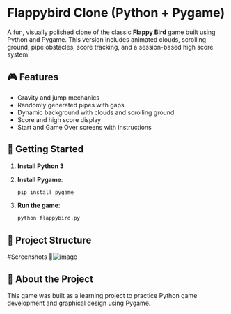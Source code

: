 # Flappybird Clone (Python + Pygame)

A fun, visually polished clone of the classic **Flappy Bird** game built using Python and Pygame. This version includes animated clouds, scrolling ground, pipe obstacles, score tracking, and a session-based high score system.

## 🎮 Features

- Gravity and jump mechanics  
- Randomly generated pipes with gaps  
- Dynamic background with clouds and scrolling ground  
- Score and high score display  
- Start and Game Over screens with instructions  

## 🚀 Getting Started

1. **Install Python 3**

2. **Install Pygame**:  
    ```bash
    pip install pygame
    

3. **Run the game**:  
    ```bash
    python flappybird.py
    

## 📁 Project Structure

#Screenshots 📸![image](https://github.com/user-attachments/assets/1aeca050-e877-44f5-91c8-b9b8e0ecbf29)


## 🧠 About the Project

This game was built as a learning project to practice Python game development and graphical design using Pygame.


